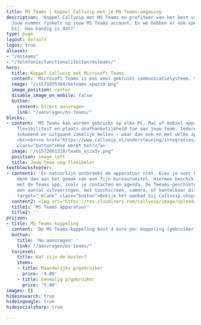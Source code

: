 ```yaml
---
title: MS Teams | Koppel Callvoip met je MS Teams-omgeving
description: 'Koppel Callvoip met MS Teams en profiteer van het best van twee werelden!
  Jouw nummer rinkelt op jouw MS Teams account. En we hebben er ook speciale MS Team-toestellen
  bij. Hoe handig is dat?'
type: page
layout: default
logos: true
aliases:
- "/msteams"
- "/telefonie/functionaliteiten/msteams/"
hero:
  title: Koppel Callvoip met Microsoft Teams
  content: 'Microsoft Teams is een veel gebruikt communicatiesysteem. Sinds Corona is het gebruik ervan voor videobellen enorm gegroeid en daarmee ook de vraag of het kan worden gekoppeld met het Callvoip-telefoonsysteem, met als doel dat je op je zakelijke nummer kunt bellen en gebeld kunt worden, waarbij je je Teams-apps en apparatuur gebruikt. Goed nieuws: dit is mogelijk, wij bieden een naadloze koppeling voor integratie van MS Teams met je Callvoip-systeem!'
  image: "/v1571655384/msteams_xpwzzm.png"
  image_position: center
  disable_image_on_mobile: false
  button:
    content: Direct aanvragen
    link: "/aanvragen/ms-teams/"
blocks:
- content: 'MS Teams kan worden gebruikt op elke PC, Mac of mobiel apparaat, en dat voegt
    flexibiliteit en plaats-onafhankelijkheid toe aan jouw team. Iedereen kan nu nog eenvoudiger 
    inkomend en uitgaand zakelijk bellen - waar dan ook en met welke apparatuur dan ook.   
    <br><br><a href="https://www.callvoip.nl/ondersteuning/integraties/handleiding-ms-teams/"
    class="button">Hoe werkt het?</a>'
  image: "/v1572861318/teams_ojza3v.png"
  position: image_left
  title: Jouw team nog flexibeler
textblocksfooter:
- content1: 'En natuurlijk ontbreekt de apparatuur niet. Kies je voor het integreren van Callvoip met MS Teams,
    denk dan aan het gemak van een fijn bureautoestel. Hiermee beschik je nagenoeg over dezelfde functies als 
    met de Teams app, zoals je contacten en agenda. De Teeams-geschikte VoIP-toestellen van Yealink zijn er in 
    een aantal uitvoeringen, met touchscreen, camera, of kantelbaar display. Voor elke wens een model.<br><br><a href="https://callvoip.shop/zoeken?controller=search&orderby=position&orderway=desc&search_query=teams"
    target="_blank" class="button">Bekijk het aanbod bij Callvoip.shop</a>'
  content2: <img src="https://res.cloudinary.com/callvoip/image/upload/c_limit,h_512,w_512/v1593694950/MSteams_beeuzx.png">
  title1: 'MS Teams apparatuur'
  title2: ''
prijzen:
- title: MS Teams-koppeling
  content: 'De MS Teams-koppeling kost 4 euro per koppeling (gebruiker) per maand. '
  button:
    title: 'Nu aanvragen: '
    link: "/aanvragen/ms-teams/"
  tarieven:
    title: Wat zijn de kosten?
    items:
    - title: Maandelijks p/gebruiker
      price: '4.00'
    - title: Eenmalig p/gebruiker
      price: '5.00'
images: []
hideinsearch: true
hideingoogle: true
hidesocialshare: true

---
```

